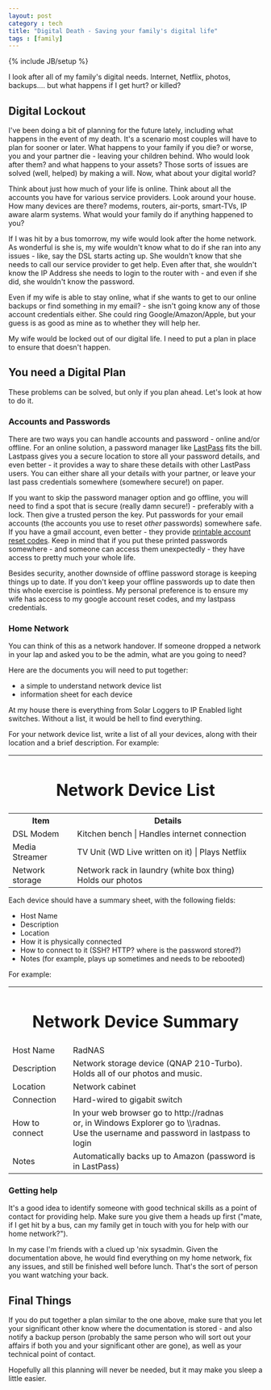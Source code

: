 ```yaml
---
layout: post
category : tech
title: "Digital Death - Saving your family's digital life"
tags : [family]
---
```

{% include JB/setup %}

I look after all of my family's digital needs. Internet, Netflix, photos, backups.... but what happens if I get hurt? or killed?

<!--more-->

## Digital Lockout

I've been doing a bit of planning for the future lately, including what happens in the event of my death. It's a scenario most couples will have to plan for sooner or later. What happens to your family if you die? or worse, you and your partner die - leaving your children behind. Who would look after them? and what happens to your assets? Those sorts of issues are solved (well, helped) by making a will. Now, what about your digital world?

Think about just how much of your life is online. Think about all the accounts you have for various service providers. Look around your house. How many devices are there? modems, routers, air-ports, smart-TVs, IP aware alarm systems. What would your family do if anything happened to you?

If I was hit by a bus tomorrow, my wife would look after the home network. As wonderful is she is, my wife wouldn't know what to do if she ran into any issues - like, say the DSL starts acting up. She wouldn't know that she needs to call our service provider to get help. Even after that, she wouldn't know the IP Address she needs to login to the router with - and even if she did, she wouldn't know the password.

Even if my wife is able to stay online, what if she wants to get to our online backups or find something in my email? - she isn't going know any of those account credentials either. She could ring Google/Amazon/Apple, but your guess is as good as mine as to whether they will help her.

My wife would be locked out of our digital life. I need to put a plan in place to ensure that doesn't happen.

## You need a Digital Plan

These problems can be solved, but only if you plan ahead. Let's look at how to do it.

### Accounts and Passwords

There are two ways you can handle accounts and password - online and/or offline. For an online solution, a password manager like [LastPass](http://www.lastpass.com) fits the bill. Lastpass gives you a secure location to store all your password details, and even better - it provides a way to share these details with other LastPass users. You can either share all your details with your partner, or leave your last pass credentials somewhere (somewhere secure!) on paper.

If you want to skip the password manager option and go offline, you will need to find a spot that is secure (really damn secure!) - preferably with a lock. Then give a trusted person the key. Put passwords for your email accounts (the accounts you use to reset *other* passwords) somewhere safe. If you have a gmail account, even better - they provide [printable account reset codes](https://support.google.com/accounts/answer/1187538). Keep in mind that if you put these printed passwords somewhere - and someone can access them unexpectedly - they have access to pretty much your whole life.

Besides security, another downside of offline password storage is keeping things up to date. If you don't keep your offline passwords up to date then this whole exercise is pointless. My personal preference is to ensure my wife has access to my google account reset codes, and my lastpass credentials.

### Home Network

You can think of this as a network handover. If someone dropped a network in your lap and asked you to be the admin, what are you going to need?

Here are the documents you will need to put together:

- a simple to understand network device list
- information sheet for each device

At my house there is everything from Solar Loggers to IP Enabled light switches. Without a list, it would be hell to find everything.

For your network device list, write a list of all your devices, along with their location and a brief description. For example:

<table class="padded-table">
<tr><th colspan="2"><h1>Network Device List</h1></th></tr>
<tr><th>Item</th><th>Details</th></tr>
<tr><td> DSL Modem </td><td> Kitchen bench  | Handles internet connection </td></tr>
<tr><td> Media Streamer </td><td> TV Unit (WD Live written on it) | Plays Netflix </td></tr>
<tr><td> Network storage </td><td> Network rack in laundry (white box thing) Holds our photos  </td></tr>
</table>

Each device should have a summary sheet, with the following fields:

- Host Name
- Description
- Location
- How it is physically connected
- How to connect to it (SSH? HTTP? where is the password stored?)
- Notes (for example, plays up sometimes and needs to be rebooted)

For example:

<table class="padded-table highlight-first-col">
<tr><th colspan="2"><h1>Network Device Summary</h1></th></tr>
<tr><td> Host Name </td><td> RadNAS </td></tr>
<tr><td> Description </td>
  <td> Network storage device (QNAP 210-Turbo). Holds all of our photos and music. </td></tr>
<tr><td> Location </td><td> Network cabinet  </td></tr>
<tr><td> Connection </td><td> Hard-wired to gigabit switch  </td></tr>
<tr><td> How to connect </td><td> In your web browser go to http://radnas<br />
or, in Windows Explorer go to \\radnas.<br />
Use the username and password in lastpass to login </td></tr>
<tr><td> Notes </td><td> Automatically backs up to Amazon (password is in LastPass)  </td></tr>
</table>


### Getting help

It's a good idea to identify someone with good technical skills as a point of contact for providing help. Make sure you give them a heads up first ("mate, if I get hit by a bus, can my family get in touch with you for help with our home network?").

In my case I'm friends with a clued up 'nix sysadmin. Given the documentation above, he would find everything on my home network, fix any issues, and still be finished well before lunch. That's the sort of person you want watching your back.

## Final Things

If you do put together a plan similar to the one above, make sure that you let your significant other know where the documentation is stored - and also notify a backup person (probably the same person who will sort out your affairs if both you and your significant other are gone), as well as your technical point of contact.

Hopefully all this planning will never be needed, but it may make you sleep a little easier.
